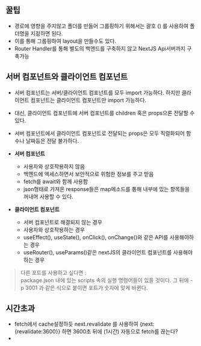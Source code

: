 ## 꿀팁
- 경로에 영향을 주지않고 폴더를 만들어 그룹핑하기 위해서는 괄호 () 를 사용하여 폴더명을 지정하면 된다.
- 이를 통해 그룹핑하여 layout을 만들수도 있다.
- Router Handler를 통해 별도의 백엔드를 구축하지 않고 NextJS Api서버까지 구축가능

## 서버 컴포넌트와 클라이언트 컴포넌트
- 서버 컴포넌트는 서버/클라이언트 컴포넌트를 모두 import 가능하다. 하지만 클라이언트 컴포넌트는 클라이언트 컴포넌트만 import 가능하다.
- 대신, 클라이언트 컴포넌트에 서버 컴포넌트를 children 혹은 props으론 전달할 수 있다.
- 서버 컴포넌트에서 클라이언트 컴포넌트로 전달되는 props은 모두 직렬화되어 함수나 날짜등은 전달 불가하다.

- **서버 컴포넌트**
    - 사용자와 상호작용하지 않음
    - 백엔드에 엑세스하면서 보안적으로 위험한 정보를 주고 받음
    - fetch를 await와 함께 사용함
    - json형태로 가져온 response들은 map메소드를 통해 내부에 있는 항목들을 꺼내어 사용할 수 있다.

- **클라이언트 컴포넌트**
    - 서버 컴포넌트로 해결되지 않는 경우
    - 사용자와 상호작용하는 경우
    - useEffect(), useState(), onClick(), onChange()와 같은 API를 사용해야하는 경우
    - useRouter(), useParams()같은 nextJS의 클라이언트 컴포넌트를 사용해야하는 경우

> 다른 포트를 사용하고 싶다면 :  
package.json 내에 있는 scripts 속의 실행 명령어들이 있을 것이다. 그 뒤에 -p 3001 과 같은 식으로 붙이면 포트가 숫자에 맞게 바뀐다.

## 시간초과
- fetch에서 cache설정하듯 next.revalidate 를 사용하여 {next:{revalidate:3600}} 하면 3600초 뒤에 (1시간) 자동으로 fetch를 끊는다?
- 


